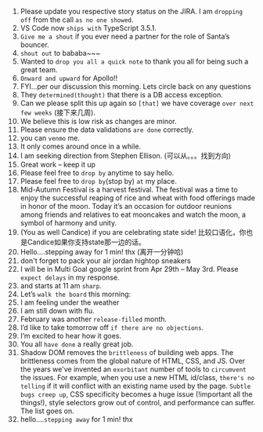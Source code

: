 1. Please update you respective story status on the JIRA. I am `dropping off` from the call `as no one showed`.
2. VS Code now `ships with` TypeScript 3.5.1.
3. `Give me a shout` if you ever need a partner for the role of Santa’s bouncer.
4. `shout out` to bababa~~~
5. Wanted to `drop you all a quick note` to thank you all for being such a great team.
6. `Onward and upward` for Apollo!!
7. FYI…per our discussion this morning. Lets circle back on any questions
8. They `determined(thought)` that there is a DB access exception.
9. Can we please split this up again so `[that]` we have coverage `over next few weeks` (接下来几周).
10. We believe this is low risk as changes are minor.
11. Please ensure the data validations `are done` correctly.
12. you can `venmo` me.
13. It only comes around once in a while.
14. I am seeking direction from Stephen Ellison. (可以从。。。找到方向)
15. Great work – keep it up
16. Please feel free to `drop by` anytime to say hello.
17. Please feel free to `drop by`(stop by) `at` my place.
18. Mid-Autumn Festival is a harvest festival. The festival was a time to enjoy the successful reaping of rice and wheat with food offerings made in honor of the moon. Today it’s an occasion for outdoor reunions among friends and relatives to eat mooncakes and watch the moon, a symbol of harmony and unity.
19. (You as well Candice) if you are celebrating state side! 比较口语化，你也是Candice如果你支持state那一边的话。
20. Hello....stepping away for 1 min! thx (离开一分钟哈)
21. don't forget to pack your air jordan hightop sneakers
22. I will be in Multi Goal google sprint from Apr 29th – May 3rd.  Please `expect delays` in my response.
23. and starts at 11 am `sharp`.
24. Let’s `walk the board` this morning:
25. I am feeling under the weather
26. I am still down with flu.
27. February was another `release-filled` month.
28. I’d like to take tomorrow off `if there are no objections`.
29. I’m excited to hear how it goes.
30. You all `have done` a really great job.
31. Shadow DOM removes the `brittleness` of building web apps. The brittleness comes from the global nature of HTML, CSS, and JS. Over the years we've invented an `exorbitant` number of tools to `circumvent` the issues. For example, when you use a new HTML id/class, `there's no telling` if it will conflict with an existing name used by the page. `Subtle bugs creep up`, CSS specificity becomes a huge issue (!important all the things!), style selectors grow out of control, and performance can suffer. The list goes on.
32. hello....`stepping away` for 1 min! thx
<!--stackedit_data:
eyJoaXN0b3J5IjpbMjA4MTk5NDczMCwtMjUxMjAyMDYyXX0=
-->